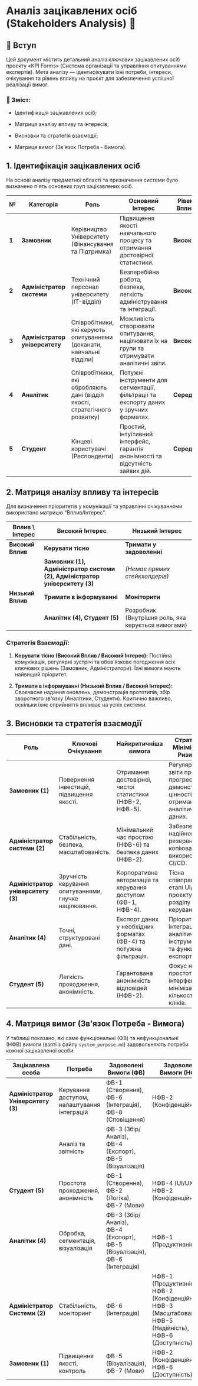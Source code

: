 # Аналіз зацікавлених осіб (Stakeholders Analysis) 👥

## 📖 Вступ

Цей документ містить детальний аналіз ключових зацікавлених осіб проєкту «KPI Forms» (Система організації та управління опитуваннями експертів). Мета аналізу — ідентифікувати їхні потреби, інтереси, очікування та рівень впливу на проєкт для забезпечення успішної реалізації вимог.

### 📑 Зміст:

* Ідентифікація зацікавлених осіб;

* Матриця аналізу впливу та інтересів;

* Висновки та стратегія взаємодії;

* Матриця вимог (Зв'язок Потреба - Вимога).

## 1. Ідентифікація зацікавлених осіб

На основі аналізу предметної області та призначення системи було визначено п'ять основних груп зацікавлених осіб.

| № | Категорія | Роль | Основний Інтерес | Рівень Впливу | 
 | ----- | ----- | ----- | ----- | ----- | 
| **1** | **Замовник** | Керівництво Університету (Фінансування та Підтримка) | Підвищення якості навчального процесу та отримання достовірної статистики. | **Високий** | 
| **2** | **Адміністратор системи** | Технічний персонал університету (IT-відділ) | Безперебійна робота, безпека, легкість адміністрування та інтеграції. | **Високий** | 
| **3** | **Адміністратор університету** | Співробітники, які керують опитуваннями (деканати, навчальні відділи) | Можливість створювати опитування, націлювати їх на групи та отримувати аналітичні звіти. | **Високий** | 
| **4** | **Аналітик** | Співробітники, які обробляють дані (відділ якості, стратегічного розвитку) | Потужні інструменти для сегментації, фільтрації та експорту даних у зручних форматах. | **Середній** | 
| **5** | **Студент** | Кінцеві користувачі (Респонденти) | Простий, інтуїтивний інтерфейс, гарантія анонімності та відсутність зайвих дій. | **Середній** | 

## 2. Матриця аналізу впливу та інтересів 



Для визначення пріоритетів у комунікації та управлінні очікуваннями використано матрицю "Вплив/Інтерес".

| Вплив \ Інтерес | Високий Інтерес | Низький Інтерес | 
 | ----- | ----- | ----- | 
| **Високий Вплив** | **Керувати тісно** | **Тримати у задоволенні** | 
|  | **Замовник (1), Адміністратор системи (2), Адміністратор університету (3)** | *(Немає прямих стейкхолдерів)* | 
| **Низький Вплив** | **Тримати в інформуванні** | **Моніторити** | 
|  | **Аналітик (4), Студент (5)** | Розробник (Внутрішня роль, яка керується вимогами) | 

### **Стратегія Взаємодії:**

1. **Керувати тісно (Високий Вплив / Високий Інтерес):** Постійна комунікація, регулярні зустрічі та обов'язкове погодження всіх ключових рішень (Замовник, Адміністратори). Їхні вимоги мають найвищий пріоритет.

2. **Тримати в інформуванні (Низький Вплив / Високий Інтерес):** Своєчасне надання оновлень, демонстрація прототипів, збір зворотного зв'язку (Аналітики, Студенти). Критично важливо, оскільки їхнє сприйняття впливає на успіх системи.

## 3. Висновки та стратегія взаємодії

| Роль | Ключові Очікування | Найкритичніша вимога | Стратегія Мінімізації Ризиків | 
 | ----- | ----- | ----- | ----- | 
| **Замовник (1)** | Повернення інвестицій, підвищення якості. | Отримання достовірної, чистої статистики (НФВ-2, НФВ-5). | Регулярні звіти про прогрес, демонстрація цінності отриманих аналітичних даних. | 
| **Адміністратор системи (2)** | Стабільність, безпека, масштабованість. | Мінімальний час простою (НФВ-6) та безпека даних (НФВ-2). | Забезпечення надійного резервного копіювання, використання CI/CD. | 
| **Адміністратор університету (3)** | Зручність керування опитуваннями, гнучке націлювання. | Корпоративна авторизація та керування доступом (ФВ-1, НФВ-4). | Тісна співпраця на етапі UI/UX проєктування розділу керування. | 
| **Аналітик (4)** | Точні, структуровані дані. | Експорт даних у необхідних форматах (ФВ-4) та потужна фільтрація. | Пріоритет інтеграції аналітичних інструментів та функцій експорту. | 
| **Студент (5)** | Легкість проходження, анонімність. | Гарантована анонімність відповідей (НФВ-2). | Фокус на простоті інтерфейсу, мінімізація кількості кліків. | 

## 4. Матриця вимог (Зв'язок Потреба - Вимога)

У таблиці показано, які саме функціональні (ФВ) та нефункціональні (НФВ) вимоги (взяті з файлу `system_purpose.md`) задовольняють потреби кожної зацікавленої особи.

| Зацікавлена особа | Потреба | Задоволені Вимоги (ФВ) | Задоволені Вимоги (НФВ) | 
 | ----- | ----- | ----- | ----- | 
| **Адміністратор Університету (3)** | Керування доступом, налаштування інтеграцій | ФВ-1 (Створення), ФВ-6 (Інтеграція), ФВ-8 (Сповіщення) | НФВ-2 (Конфіденційність) | 
|  | Аналіз та звітність | ФВ-3 (Збір/Аналіз), ФВ-4 (Експорт), ФВ-5 (Візуалізація) |  | 
| **Студент (5)** | Простота проходження, анонімність | ФВ-1 (Створення), ФВ-2 (Логіка), ФВ-7 (Мови) | НФВ-4 (UI/UX), НФВ-2 (Конфіденційність) | 
| **Аналітик (4)** | Обробка, сегментація, візуалізація | ФВ-3 (Збір/Аналіз), ФВ-4 (Експорт), ФВ-5 (Візуалізація), ФВ-6 (Інтеграція) | НФВ-1 (Продуктивність) | 
| **Адміністратор Системи (2)** | Стабільність, моніторинг | ФВ-6 (Інтеграція) | НФВ-1 (Продуктивність), НФВ-2 (Конфіденційність), НФВ-3 (Масштабованість), НФВ-5 (Надійність), НФВ-6 (Доступність) | 
| **Замовник (1)** | Підвищення якості, контроль | ФВ-5 (Візуалізація), ФВ-7 (Мови) | НФВ-2 (Конфіденційність), НФВ-6 (Доступність) |